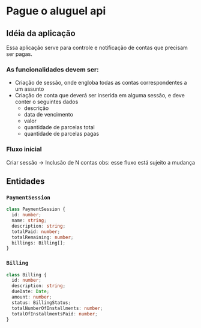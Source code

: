 # Pague o aluguel api

## Idéia da aplicação
Essa aplicação serve para controle e notificação de contas que precisam ser pagas.

### As funcionalidades devem ser:

* Criação de sessão, onde engloba todas as contas correspondentes a um assunto
* Criação de conta que deverá ser inserida em alguma sessão, e deve conter o seguintes dados
  * descrição
  * data de vencimento
  * valor
  * quantidade de parcelas total
  * quantidade de parcelas pagas 

### Fluxo inícial

Criar sessão -> Inclusão de N contas
obs: esse fluxo está sujeito a mudança


## Entidades

### `PaymentSession`
```typescript
class PaymentSession {
  id: number;
  name: string;
  description: string;
  totalPaid: number;
  totalRemaining: number;
  billings: Billing[];
}
```

### `Billing`
```typescript
class Billing {
  id: number;
  description: string;
  dueDate: Date;
  amount: number;
  status: BillingStatus;
  totalNumberOfInstallments: number;
  totalOfInstallmentsPaid: number;
}
```